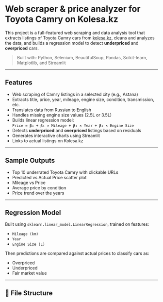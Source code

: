 # Web scraper & price analyzer for Toyota Camry on Kolesa.kz

This project is a full-featured web scraping and data analysis tool that extracts listings of Toyota Camry cars from [kolesa.kz](https://kolesa.kz), cleans and analyzes the data, and builds a regression model to detect **underpriced** and **overpriced** cars.

> Built with: Python, Selenium, BeautifulSoup, Pandas, Scikit-learn, Matplotlib, and Streamlit

---

## Features

- Web scraping of Camry listings in a selected city (e.g., Astana)
- Extracts title, price, year, mileage, engine size, condition, transmission, etc.
- Translates data from Russian to English
- Handles missing engine size values (2.5L or 3.5L)
- Builds linear regression model:  
  `Price = β₀ + β₁ × Mileage + β₂ × Year + β₃ × Engine Size`
- Detects **underpriced** and **overpriced** listings based on residuals
- Generates interactive charts using Streamlit
- Links to actual listings on Kolesa.kz

---

## Sample Outputs

- Top 10 underrated Toyota Camry with clickable URLs
- Predicted vs Actual Price scatter plot
- Mileage vs Price 
- Average price by condition
- Price trend over the years

---

## Regression Model

Built using `sklearn.linear_model.LinearRegression`, trained on features:

- `Mileage (km)`
- `Year`
- `Engine Size (L)`

Then predictions are compared against actual prices to classify cars as:

- Overpriced  
- Underpriced  
- Fair market value

---

## 📁 File Structure

